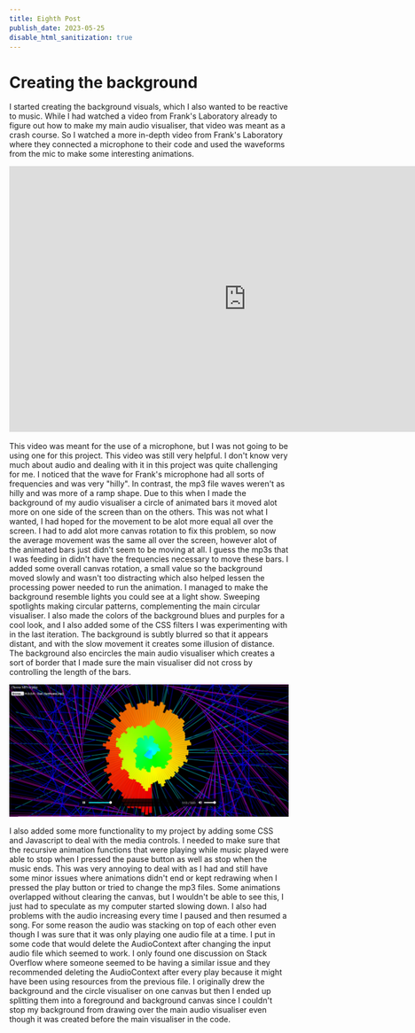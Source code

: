 ```yaml
---
title: Eighth Post
publish_date: 2023-05-25
disable_html_sanitization: true
---
```


# Creating the background

I started creating the background visuals, which I also wanted to be reactive to music. While I had watched a video from Frank's Laboratory already to figure out how to make my main audio visualiser, that video was meant as a crash course. So I watched a more in-depth video from Frank's Laboratory where they connected a microphone to their code and used the waveforms from the mic to make some interesting animations.

<iframe width="853" height="480" src="https://www.youtube.com/embed/qNEb9of714U" title="Animate Voice &amp; Music with JavaScript" frameborder="0" allow="accelerometer; autoplay; clipboard-write; encrypted-media; gyroscope; picture-in-picture; web-share" allowfullscreen></iframe>

This video was meant for the use of a microphone, but I was not going to be using one for this project. This video was still very helpful. I don't know very much about audio and dealing with it in this project was quite challenging for me. I noticed that the wave for Frank's microphone had all sorts of frequencies and was very "hilly". In contrast, the mp3 file waves weren't as hilly and was more of a ramp shape. Due to this when I made the background of my audio visualiser a circle of animated bars it moved alot more on one side of the screen than on the others. This was not what I wanted, I had hoped for the movement to be alot more equal all over the screen. I had to add alot more canvas rotation to fix this problem, so now the average movement was the same all over the screen, however alot of the animated bars just didn't seem to be moving at all. I guess the mp3s that I was feeding in didn't have the frequencies necessary to move these bars. I added some overall canvas rotation, a small value so the background moved slowly and wasn't too distracting which also helped lessen the processing power needed to run the animation. I managed to make the background resemble lights you could see at a light show. Sweeping spotlights making circular patterns, complementing the main circular visualiser. I also made the colors of the background blues and purples for a cool look, and I also added some of the CSS filters I was experimenting with in the last iteration. The background is subtly blurred so that it appears distant, and with the slow movement it creates some illusion of distance. The background also encircles the main audio visualiser which creates a sort of border that I made sure the main visualiser did not cross by controlling the length of the bars.

![Background](../imagesFinal/second%20iteration%20with%20background%20with%20effects.jpg)

I also added some more functionality to my project by adding some CSS and Javascript to deal with the media controls. I needed to make sure that the recursive animation functions that were playing while music played were able to stop when I pressed the pause button as well as stop when the music ends. This was very annoying to deal with as I had and still have some minor issues where animations didn't end or kept redrawing when I pressed the play button or tried to change the mp3 files. Some animations overlapped without clearing the canvas, but I wouldn't be able to see this, I just had to speculate as my computer started slowing down. I also had problems with the audio increasing every time I paused and then resumed a song. For some reason the audio was stacking on top of each other even though I was sure that it was only playing one audio file at a time. I put in some code that would delete the AudioContext after changing the input audio file which seemed to work. I only found one discussion on Stack Overflow where someone seemed to be having a similar issue and they recommended deleting the AudioContext after every play because it might have been using resources from the previous file. I originally drew the background and the circle visualiser on one canvas but then I ended up splitting them into a foreground and background canvas since I couldn't stop my background from drawing over the main audio visualiser even though it was created before the main visualiser in the code.